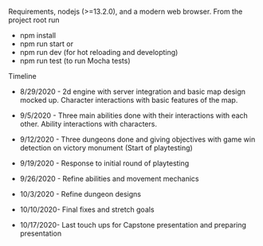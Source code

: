 Requirements, nodejs (>=13.2.0), and a modern web browser.
From the project root run
- npm install
- npm run start
or
- npm run dev (for hot reloading and developting)
- npm run test (to run Mocha tests)


Timeline

- 8/29/2020 - 2d engine with server integration and basic map design mocked up.
              Character interactions with basic features of the map.
- 9/5/2020  - Three main abilities done with their interactions with each other.
              Ability interactions with characters.
- 9/12/2020 - Three dungeons done and giving objectives with game win detection on victory monument (Start of playtesting)

- 9/19/2020 - Response to initial round of playtesting
- 9/26/2020 - Refine abilities and movement mechanics
- 10/3/2020 - Refine dungeon designs
- 10/10/2020- Final fixes and stretch goals
- 10/17/2020- Last touch ups for Capstone presentation and preparing presentation
